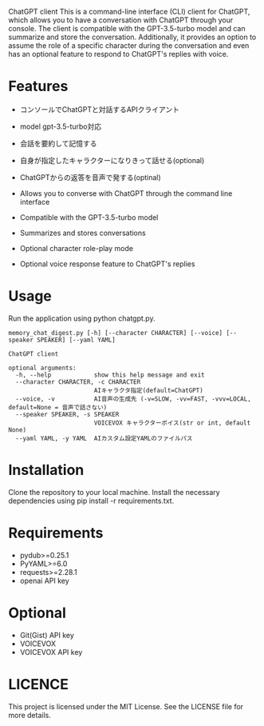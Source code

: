 ChatGPT client
This is a command-line interface (CLI) client for ChatGPT, which allows you to have a conversation with ChatGPT through your console. The client is compatible with the GPT-3.5-turbo model and can summarize and store the conversation. Additionally, it provides an option to assume the role of a specific character during the conversation and even has an optional feature to respond to ChatGPT's replies with voice.


# Features
* コンソールでChatGPTと対話するAPIクライアント
* model gpt-3.5-turbo対応
* 会話を要約して記憶する
* 自身が指定したキャラクターになりきって話せる(optional)
* ChatGPTからの返答を音声で発する(optinal)

* Allows you to converse with ChatGPT through the command line interface
* Compatible with the GPT-3.5-turbo model
* Summarizes and stores conversations
* Optional character role-play mode
* Optional voice response feature to ChatGPT's replies


# Usage

Run the application using python chatgpt.py.

```
memory_chat_digest.py [-h] [--character CHARACTER] [--voice] [--speaker SPEAKER] [--yaml YAML]

ChatGPT client

optional arguments:
  -h, --help            show this help message and exit
  --character CHARACTER, -c CHARACTER
                        AIキャラクタ指定(default=ChatGPT)
  --voice, -v           AI音声の生成先 (-v=SLOW, -vv=FAST, -vvv=LOCAL, default=None = 音声で話さない)
  --speaker SPEAKER, -s SPEAKER
                        VOICEVOX キャラクターボイス(str or int, default None)
  --yaml YAML, -y YAML  AIカスタム設定YAMLのファイルパス
```


# Installation
Clone the repository to your local machine.
Install the necessary dependencies using pip install -r requirements.txt.

# Requirements

* pydub>=0.25.1
* PyYAML>=6.0
* requests>=2.28.1
* openai API key

# Optional

* Git(Gist) API key
* VOICEVOX
* VOICEVOX API key


# LICENCE
This project is licensed under the MIT License. See the LICENSE file for more details.
